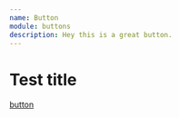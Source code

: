 ```yaml
---
name: Button
module: buttons
description: Hey this is a great button.
---
```

# Test title

[button](example#button)